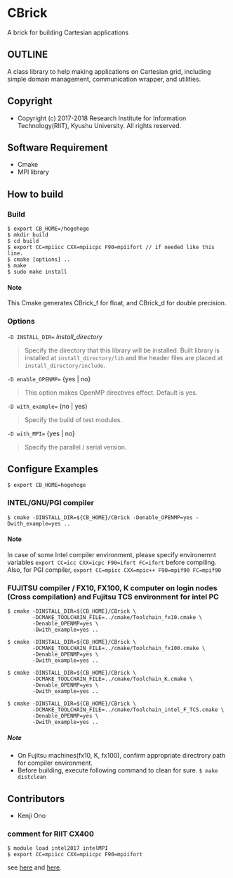 
# CBrick

A brick for building Cartesian applications

## OUTLINE

A class library to help making applications on Cartesian grid, including simple domain management, communication wrapper, and utilities.


## Copyright
- Copyright (c) 2017-2018 Research Institute for Information Technology(RIIT), Kyushu University. All rights reserved.


## Software Requirement

- Cmake
- MPI library


## How to build

### Build

~~~
$ export CB_HOME=/hogehoge
$ mkdir build
$ cd build
$ export CC=mpiicc CXX=mpiicpc F90=mpiifort // if needed like this line.
$ cmake [options] ..
$ make
$ sudo make install
~~~


#### Note

This Cmake generates CBrick_f for float, and CBrick_d for double precision.


### Options

`-D INSTALL_DIR=` *Install_directory*

>  Specify the directory that this library will be installed. Built library is
   installed at `install_directory/lib` and the header files are placed at
   `install_directory/include`.

`-D enable_OPENMP=` {yes | no}

>  This option makes OpenMP directives effect. Default is yes.


`-D with_example=` {no | yes}

> Specify the build of test modules.


`-D with_MPI=` {yes | no}

> Specify the parallel / serial version.



## Configure Examples

`$ export CB_HOME=hogehoge`

### INTEL/GNU/PGI compiler

~~~
$ cmake -DINSTALL_DIR=${CB_HOME}/CBrick -Denable_OPENMP=yes -Dwith_example=yes ..
~~~

#### Note
In case of some Intel compiler environment, please specify environemnt variables
`export CC=icc CXX=icpc F90=ifort FC=ifort` before compiling.
Also, for PGI compiler, `export CC=mpicc CXX=mpic++ F90=mpif90 FC=mpif90`


### FUJITSU compiler / FX10, FX100, K computer on login nodes (Cross compilation) and Fujitsu TCS environment for intel PC

~~~
$ cmake -DINSTALL_DIR=${CB_HOME}/CBrick \
        -DCMAKE_TOOLCHAIN_FILE=../cmake/Toolchain_fx10.cmake \
        -Denable_OPENMP=yes \
        -Dwith_example=yes ..

$ cmake -DINSTALL_DIR=${CB_HOME}/CBrick \
        -DCMAKE_TOOLCHAIN_FILE=../cmake/Toolchain_fx100.cmake \
        -Denable_OPENMP=yes \
        -Dwith_example=yes ..

$ cmake -DINSTALL_DIR=${CB_HOME}/CBrick \
        -DCMAKE_TOOLCHAIN_FILE=../cmake/Toolchain_K.cmake \
        -Denable_OPENMP=yes \
        -Dwith_example=yes ..

$ cmake -DINSTALL_DIR=${CB_HOME}/CBrick \
        -DCMAKE_TOOLCHAIN_FILE=../cmake/Toolchain_intel_F_TCS.cmake \
        -Denable_OPENMP=yes \
        -Dwith_example=yes ..

~~~

##### Note
- On Fujitsu machines(fx10, K, fx100), confirm appropriate directrory path for compiler environment.
- Before building, execute following command to clean for sure. `$ make distclean`


## Contributors

- Kenji Ono


### comment for RIIT CX400

~~~
$ module load intel2017 intelMPI
$ export CC=mpiicc CXX=mpiicpc F90=mpiifort
~~~

see [here](https://www.cc.kyushu-u.ac.jp/scp/system/library/intel/intel_7_3.html) and [here](https://www.cc.kyushu-u.ac.jp/scp/system/library/intel/intel.html).
